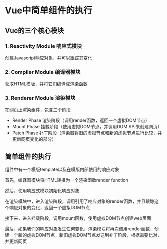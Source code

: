 # Vue中简单组件的执行
## Vue的三个核心模块
### 1. Reactivity Module 响应式模块
  创建Javascript响应对象，并可以跟踪其变化
### 2. Compiler Module 编译器模块
  获取HTML模版，并将它们编译成渲染函数
### 3. Renderer Module 渲染模块
  在网页上渲染组件，包含三个阶段
* Render Phase 渲染阶段（调用render函数，返回一个虚拟DOM节点）
* Mount Phase 挂载阶段（使用虚拟DOM节点，并调用DOM API来创建网页）
* Patch Phase 补丁阶段（渲染器将旧的虚拟节点和新的虚拟节点进行比较，并更新网页变化的部分）

## 简单组件的执行
组件中有一个模版template以及在模版内部使用的响应对象

首先，编译器模块将HTML转换为一个渲染函数render function

然后，使用响应式模块初始化响应对象

在渲染模块中，进入渲染阶段，调用引用了响应对象的render函数，并且跟踪这个响应对象的变化，返回一个虚拟DOM节点

接下来，进入挂载阶段，调用mount函数，使用虚拟DOM节点创建web页面

最后，如果我们的响应对象发生任何变化，渲染模块将再次调用render函数，创建一个新的虚拟DOM节点，新旧虚拟DOM节点发送到补丁阶段，根据需要比对，并更新网页
